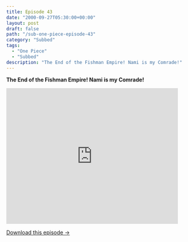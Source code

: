 ```yaml
---
title: Episode 43
date: "2000-09-27T05:30:00+00:00"
layout: post
draft: false
path: "/sub-one-piece-episode-43"
category: "Subbed"
tags:
  - "One Piece"
  - "Subbed"
description: "The End of the Fishman Empire! Nami is my Comrade!"
---
```


**The End of the Fishman Empire! Nami is my Comrade!**

<iframe width="640" height="360" src="https://www.fembed.com/v/5jv45w1gxo0" frameborder="0" marginwidth=0 marginheight=0 scrolling=no allowfullscreen style="max-width:90%;"></iframe>

<a href="http://ouo.io/qs/eCodkFEQ?s=https://www.fembed.com/f/5jv45w1gxo0" class="styled_a">Download this episode →</a>

